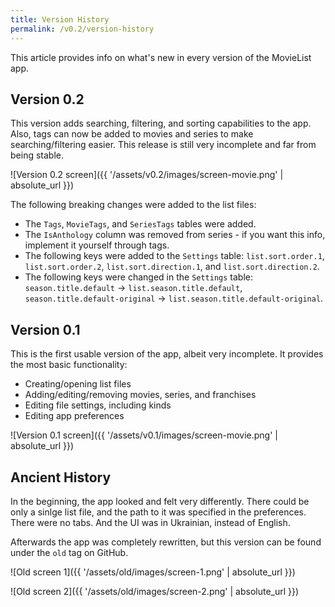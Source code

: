 ```yaml
---
title: Version History
permalink: /v0.2/version-history
---
```


This article provides info on what's new in every version of the MovieList app.

## Version 0.2

This version adds searching, filtering, and sorting capabilities to the app. Also, tags can now be added to movies and
series to make searching/filtering easier. This release is still very incomplete and far from being stable.

![Version 0.2 screen]({{ '/assets/v0.2/images/screen-movie.png' | absolute_url }})

The following breaking changes were added to the list files:

- The `Tags`, `MovieTags`, and `SeriesTags` tables were added.
- The `IsAnthology` column was removed from series - if you want this info, implement it yourself through tags.
- The following keys were added to the `Settings` table: `list.sort.order.1`, `list.sort.order.2`,
`list.sort.direction.1`, and `list.sort.direction.2`.
- The following keys were changed in the `Settings` table: `season.title.default` -> `list.season.title.default`,
`season.title.default-original` -> `list.season.title.default-original`.

## Version 0.1

This is the first usable version of the app, albeit very incomplete. It provides the most basic functionality:

- Creating/opening list files
- Adding/editing/removing movies, series, and franchises
- Editing file settings, including kinds
- Editing app preferences

![Version 0.1 screen]({{ '/assets/v0.1/images/screen-movie.png' | absolute_url }})

## Ancient History

In the beginning, the app looked and felt very differently. There could be only a sinlge list file, and the path to it
was specified in the preferences. There were no tabs. And the UI was in Ukrainian, instead of English.

Afterwards the app was completely rewritten, but this version can be found under the `old` tag on GitHub.

![Old screen 1]({{ '/assets/old/images/screen-1.png' | absolute_url }})

![Old screen 2]({{ '/assets/old/images/screen-2.png' | absolute_url }})
